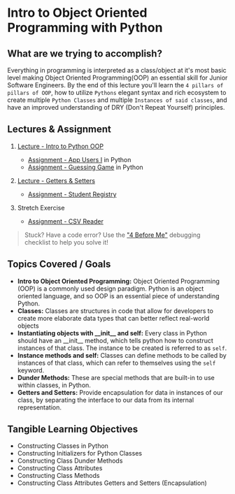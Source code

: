# Intro to Object Oriented Programming with Python

## What are we trying to accomplish?

Everything in programming is interpreted as a class/object at it's most basic level making Object Oriented Programming(OOP) an essential skill for Junior Software Engineers. By the end of this lecture you'll learn the `4 pillars of pillars of OOP`, how to utilize `Pythons` elegant syntax and rich ecosystem to create multiple `Python Classes` and multiple `Instances of said classes`, and have an improved understanding of DRY (Don't Repeat Yourself) principles.

## Lectures & Assignment

1. [Lecture - Intro to Python OOP](./1-intro-python-oop.md)

    - [Assignment - App Users I](https://github.com/Code-Platoon-Assignments/oop-app-users-i.git) in Python
    - [Assignment - Guessing Game](https://github.com/Code-Platoon-Assignments/oop-guessing-game.git) in Python

2. [Lecture - Getters & Setters](./2-encapsulation-get-set.md)

    - [Assignment - Student Registry](https://github.com/Code-Platoon-Assignments/oop-student-registry.git)

3. Stretch Exercise

    - [Assignment - CSV Reader](https://github.com/Code-Platoon-Assignments/csv-reader.git)

> Stuck? Have a code error? Use the ["4 Before Me"](https://docs.google.com/document/d/1nseOs5oabYBKNHfwJZNAR7GlU0zkZxNagsw63AD7XV0/edit) debugging checklist to help you solve it!

## Topics Covered / Goals

- **Intro to Object Oriented Programming:** Object Oriented Programming (OOP) is a commonly used design paradigm. Python is an object oriented language, and so OOP is an essential piece of understanding Python.
- **Classes:** Classes are structures in code that allow for developers to create more elaborate data types that can better reflect real-world objects
- **Instantiating objects with \_\_init\_\_ and self:** Every class in Python should have an \_\_init\_\_ method, which tells python how to construct instances of that class. The instance to be created is referred to as `self`.
- **Instance methods and self:** Classes can define methods to be called by instances of that class, which can refer to themselves using the `self` keyword.
- **Dunder Methods:** These are special methods that are built-in to use within classes, in Python.
- **Getters and Setters:** Provide encapsulation for data in instances of our class, by separating the interface to our data from its internal representation.

## Tangible Learning Objectives

- Constructing Classes in Python
- Constructing Initializers for Python Classes
- Constructing Class Dunder Methods
- Constructing Class Attributes
- Constructing Class Methods
- Constructing Class Attributes Getters and Setters (Encapsulation)
